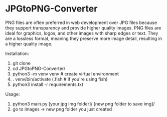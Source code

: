 # JPGtoPNG-Converter

PNG files are often preferred in web development over JPG files because they support transparency and provide higher quality images. PNG files are ideal for graphics, logos, and other images with sharp edges or text. They are a lossless format, meaning they preserve more image detail, resulting in a higher quality image.


Installation:
1. git clone
2. cd JPGtoPNG-Converter/
3. python3 -m venv venv # create virtual environment
4. . venv/bin/activate (.fish # if you're using fish) 
3. python3 install -r requirements.txt
       
       
Usage:
1. python3 main.py [your jpg img folder]/ [new png folder to save img]/
2. go to images -> new png folder you just created


